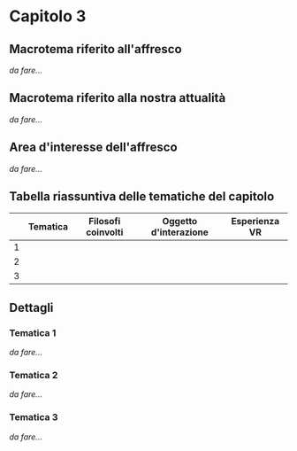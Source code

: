 # Capitolo 3

## Macrotema riferito all'affresco

_da fare..._

## Macrotema riferito alla nostra attualità

_da fare..._

## Area d'interesse dell'affresco

_da fare..._

## Tabella riassuntiva delle tematiche del capitolo

|   | **Tematica**                          | **Filosofi coinvolti** | **Oggetto d'interazione** | **Esperienza VR** |
|---|---------------------------------------|------------------------|---------------------------|-------------------|
| 1 |||||
| 2 |||||
| 3 |||||

## Dettagli

### Tematica 1

_da fare..._

### Tematica 2

_da fare..._

### Tematica 3

_da fare..._
